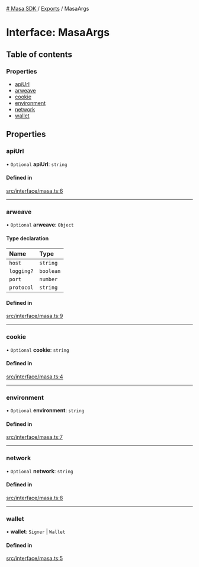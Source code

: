 [# Masa SDK
](../README.md) / [Exports](../modules.md) / MasaArgs

# Interface: MasaArgs

## Table of contents

### Properties

- [apiUrl](MasaArgs.md#apiurl)
- [arweave](MasaArgs.md#arweave)
- [cookie](MasaArgs.md#cookie)
- [environment](MasaArgs.md#environment)
- [network](MasaArgs.md#network)
- [wallet](MasaArgs.md#wallet)

## Properties

### apiUrl

• `Optional` **apiUrl**: `string`

#### Defined in

[src/interface/masa.ts:6](https://github.com/masa-finance/masa-sdk/blob/4b42f69/src/interface/masa.ts#L6)

___

### arweave

• `Optional` **arweave**: `Object`

#### Type declaration

| Name | Type |
| :------ | :------ |
| `host` | `string` |
| `logging?` | `boolean` |
| `port` | `number` |
| `protocol` | `string` |

#### Defined in

[src/interface/masa.ts:9](https://github.com/masa-finance/masa-sdk/blob/4b42f69/src/interface/masa.ts#L9)

___

### cookie

• `Optional` **cookie**: `string`

#### Defined in

[src/interface/masa.ts:4](https://github.com/masa-finance/masa-sdk/blob/4b42f69/src/interface/masa.ts#L4)

___

### environment

• `Optional` **environment**: `string`

#### Defined in

[src/interface/masa.ts:7](https://github.com/masa-finance/masa-sdk/blob/4b42f69/src/interface/masa.ts#L7)

___

### network

• `Optional` **network**: `string`

#### Defined in

[src/interface/masa.ts:8](https://github.com/masa-finance/masa-sdk/blob/4b42f69/src/interface/masa.ts#L8)

___

### wallet

• **wallet**: `Signer` \| `Wallet`

#### Defined in

[src/interface/masa.ts:5](https://github.com/masa-finance/masa-sdk/blob/4b42f69/src/interface/masa.ts#L5)
